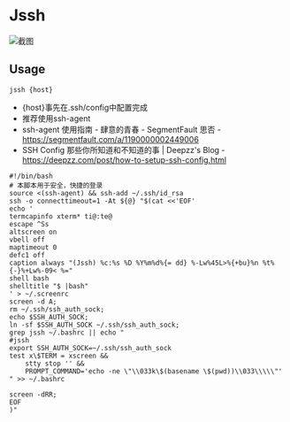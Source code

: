 # Jssh

![截图](https://snag.gy/hws0d8.jpg)

## Usage

    jssh {host}

- {host}事先在.ssh/config中配置完成
- 推荐使用ssh-agent
- ssh-agent 使用指南 - 肆意的青春 - SegmentFault 思否 -https://segmentfault.com/a/1190000002449006
- SSH Config 那些你所知道和不知道的事 | Deepzz's Blog - https://deepzz.com/post/how-to-setup-ssh-config.html


```
#!/bin/bash
# 本脚本用于安全，快捷的登录
source <(ssh-agent) && ssh-add ~/.ssh/id_rsa
ssh -o connecttimeout=1 -At ${@} "$(cat <<'EOF'
echo '
termcapinfo xterm* ti@:te@ 
escape ^Ss 
altscreen on 
vbell off 
maptimeout 0 
defc1 off 
caption always "(Jssh) %c:%s %D %Y%m%d%{= dd} %-Lw%45L>%{+bu}%n %t%{-}%+Lw%-09< %="
shell bash 
shelltitle "$ |bash"
' > ~/.screenrc
screen -d A;
rm ~/.ssh/ssh_auth_sock;
echo $SSH_AUTH_SOCK;
ln -sf $SSH_AUTH_SOCK ~/.ssh/ssh_auth_sock; 
grep jssh ~/.bashrc || echo "
#jssh
export SSH_AUTH_SOCK=~/.ssh/ssh_auth_sock
test x\$TERM = xscreen &&
    stty stop '' &&
    PROMPT_COMMAND='echo -ne \"\\033k\$(basename \$(pwd))\\033\\\\\"'
" >> ~/.bashrc

screen -dRR;
EOF
)"

```
